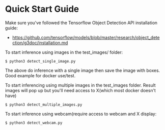 # Quick Start Guide

Make sure you've followed the Tensorflow Object Detection API installation guide:
 * https://github.com/tensorflow/models/blob/master/research/object_detection/g3doc/installation.md

To start inference using images in the test_images/ folder:
```console
$ python3 detect_single_image.py 
```
The above do inference with a single image then save the image with boxes. Good example for docker use/test.

To start inferencing using multiple images in the test_images folder.  Result images will pop up but you'll need access to X(which most docker doesn't have)
```console
$ python3 detect_multiple_images.py 
```

To start inference using webcam(require access to webcam and X display:
```console
$ python3 detect_webcam.py
```

